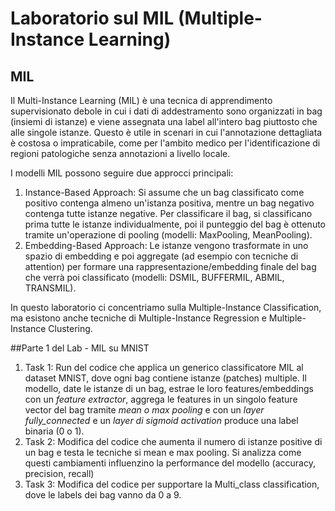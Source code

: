 # Laboratorio sul MIL (Multiple-Instance Learning)

## MIL
Il Multi-Instance Learning (MIL) è una tecnica di apprendimento supervisionato debole in cui i dati di addestramento sono organizzati in bag (insiemi di istanze) e viene assegnata una label all'intero bag piuttosto che alle singole istanze. Questo è utile in scenari in cui l'annotazione dettagliata è costosa o impraticabile, come per l'ambito medico per l'identificazione di regioni patologiche senza annotazioni a livello locale.

I modelli MIL possono seguire due approcci principali:
1. Instance-Based Approach: Si assume che un bag classificato come positivo contenga almeno un'istanza positiva, mentre un bag negativo contenga tutte istanze negative. Per classificare il bag, si classificano prima tutte le istanze individualmente, poi il punteggio del bag è ottenuto tramite un'operazione di pooling (modelli: MaxPooling, MeanPooling).
2. Embedding-Based Approach: Le istanze vengono trasformate in uno spazio di embedding e poi aggregate (ad esempio con tecniche di attention) per formare una rappresentazione/embedding finale del bag che verrà poi classificato (modelli: DSMIL, BUFFERMIL, ABMIL, TRANSMIL).

In questo laboratorio ci concentriamo sulla Multiple-Instance Classification, ma esistono anche tecniche di Multiple-Instance Regression e Multiple-Instance Clustering.

##Parte 1 del Lab - MIL su MNIST

1. Task 1: Run del codice che applica un generico classificatore MIL al dataset MNIST, dove ogni bag contiene istanze (patches) multiple. Il modello, date le istanze di un bag, estrae le loro features/embeddings con un *feature extractor*, aggrega le features in un singolo feature vector del bag tramite *mean o max pooling* e con un *layer fully_connected* e un *layer di sigmoid activation* produce una label binaria (0 o 1).
2. Task 2: Modifica del codice che aumenta il numero di istanze positive di un bag e testa le tecniche si mean e max pooling. Si analizza come questi cambiamenti influenzino la performance del modello (accuracy, precision, recall)
3. Task 3: Modifica del codice per supportare la Multi_class classification, dove le labels dei bag vanno da 0 a 9. 




